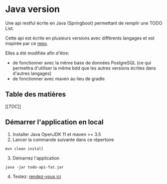# Java version

Une api restful écrite en Java (Springboot) permettant de remplir une TODO List.

Cette api est écrite en plusieurs versions avec différents langages et est inspirée par ce [repo](https://github.com/paulodhiambo/springbootcrud).

Elles a été modifiée afin d'être:
* de fonctionner avec la même base de données PostgreSQL (ce qui permettra d'utiliser la même bdd que les autres versions écrites dans d'autres langages)
* de fonctionner avec maven au lieu de gradle

## Table des matières

[[_TOC_]]
## Démarrer l'application en local

1. Installer Java OpenJDK 11 et maven >= 3.5
2. Lancer la commande suivante dans ce répertoire

```shell
mvn clean install
```

3. Démarrez l'application

```shell
java -jar todo-api-fat.jar
```

4. Testez: [rendez-vous ici](../README.md)
